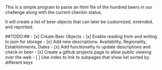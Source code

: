 This is a simple program to parse an html file of the hundred beers in our challenge along with the current checkin status.

It will create a list of beer objects that can later be customized, extended, and reprinted.


##TODO:##
	- [x] Create Beer Objects
	- [x] Enable reading from and writing to json for storage
	- [x] Add new descriptions: Availability, Regionality, Establishments, Dates
	- [x] Add functionality to update descriptions and check-in beer
	- [x] Create a github projects page to allow public viewing over the web
	- [ ] Use index to link to subpages that show list sorted by different keys


